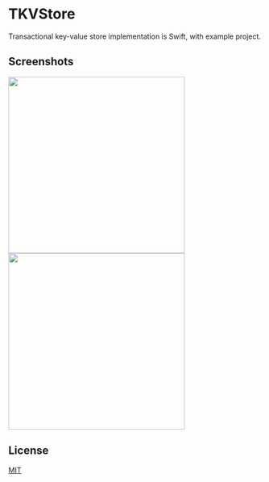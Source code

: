 # TKVStore

Transactional key-value store implementation is Swift, with example project.

## Screenshots

<img src="https://user-images.githubusercontent.com/13338518/228077215-e2eaa9f5-f36c-4907-b5cf-323889ad7464.png" width="350"> <img src="https://user-images.githubusercontent.com/13338518/228077217-4331f18c-6514-4901-bd10-0c6c4bb4bc37.png" width="350">

## License

[MIT](https://choosealicense.com/licenses/mit/)
